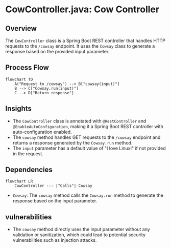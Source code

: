 # CowController.java: Cow Controller

## Overview
The `CowController` class is a Spring Boot REST controller that handles HTTP requests to the `/cowsay` endpoint. It uses the `Cowsay` class to generate a response based on the provided input parameter.

## Process Flow
```mermaid
flowchart TD
    A("Request to /cowsay") --> B["cowsay(input)"]
    B --> C["Cowsay.run(input)"]
    C --> D["Return response"]
```

## Insights
- The `CowController` class is annotated with `@RestController` and `@EnableAutoConfiguration`, making it a Spring Boot REST controller with auto-configuration enabled.
- The `cowsay` method handles GET requests to the `/cowsay` endpoint and returns a response generated by the `Cowsay.run` method.
- The `input` parameter has a default value of "I love Linux!" if not provided in the request.

## Dependencies
```mermaid
flowchart LR
    CowController --- |"Calls"| Cowsay
```

- `Cowsay`: The `cowsay` method calls the `Cowsay.run` method to generate the response based on the input parameter.

## vulnerabilities
- The `cowsay` method directly uses the input parameter without any validation or sanitization, which could lead to potential security vulnerabilities such as injection attacks.
